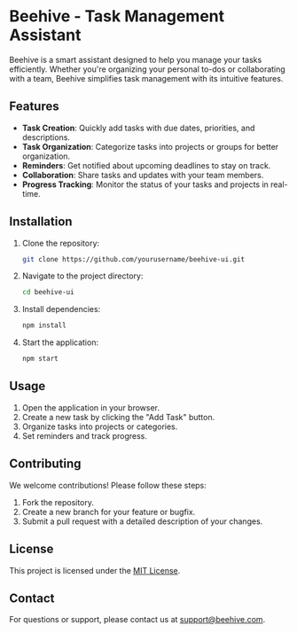 # Beehive - Task Management Assistant

Beehive is a smart assistant designed to help you manage your tasks efficiently. Whether you're organizing your personal to-dos or collaborating with a team, Beehive simplifies task management with its intuitive features.

## Features
- **Task Creation**: Quickly add tasks with due dates, priorities, and descriptions.
- **Task Organization**: Categorize tasks into projects or groups for better organization.
- **Reminders**: Get notified about upcoming deadlines to stay on track.
- **Collaboration**: Share tasks and updates with your team members.
- **Progress Tracking**: Monitor the status of your tasks and projects in real-time.

## Installation
1. Clone the repository:
    ```bash
    git clone https://github.com/yourusername/beehive-ui.git
    ```
2. Navigate to the project directory:
    ```bash
    cd beehive-ui
    ```
3. Install dependencies:
    ```bash
    npm install
    ```
4. Start the application:
    ```bash
    npm start
    ```

## Usage
1. Open the application in your browser.
2. Create a new task by clicking the "Add Task" button.
3. Organize tasks into projects or categories.
4. Set reminders and track progress.

## Contributing
We welcome contributions! Please follow these steps:
1. Fork the repository.
2. Create a new branch for your feature or bugfix.
3. Submit a pull request with a detailed description of your changes.

## License
This project is licensed under the [MIT License](LICENSE).

## Contact
For questions or support, please contact us at support@beehive.com.
